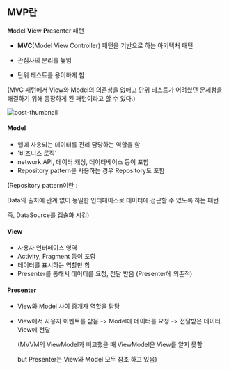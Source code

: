 ## MVP란

**M**odel **V**iew **P**resenter 패턴 

- **MVC**(Model View Controller) 패턴을 기반으로 하는 아키텍처 패턴

- 관심사의 분리를 높임
- 단위 테스트를 용이하게 함

(MVC 패턴에서 View와 Model의 의존성을 없애고 단위 테스트가 어려웠던 문제점을 해결하기 위해 등장하게 된 패턴이라고 할 수 있다.)

![post-thumbnail](https://velog.velcdn.com/images/bang/post/bc4ddaaa-64e7-4052-a657-beb97d05b556/mvp.png)

#### Model

- 앱에 사용되는 데이터를 관리 담당하는 역할을 함
- '비즈니스 로직'
- network API, 데이터 캐싱, 데이터베이스 등이 포함
- Repository pattern을 사용하는 경우 Repository도 포함

(Repository pattern이란 : 

Data의 출처에 관계 없이 동일한 인터페이스로 데이터에 접근할 수 있도록 하는 패턴

즉, DataSource를 캡슐화 시킴)



#### View

- 사용자 인터페이스 영역
- Activity, Fragment 등이 포함
- 데이터를 표시하는 역할만 함
- Presenter를 통해서 데이터를 요청, 전달 받음 (Presenter에 의존적)



#### Presenter

- View와 Model 사이 중개자 역할을 담당

- View에서 사용자 이벤트를 받음 -> Model에 데이터를 요청 -> 전달받은 데이터 View에 전달

  (MVVM의 ViewModel과 비교했을 때 ViewModel은 View를 알지 못함

  but Presenter는 View와 Model 모두 참조 하고 있음)
